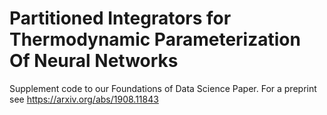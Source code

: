 # Partitioned Integrators for Thermodynamic Parameterization Of Neural Networks
Supplement code to our Foundations of Data Science Paper. For a preprint see https://arxiv.org/abs/1908.11843

